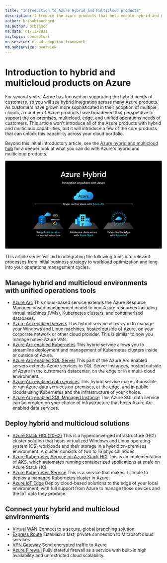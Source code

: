 ```yaml
---
title: "Introduction to Azure Hybrid and Multicloud products"
description: Introduce the azure products that help enable hybrid and multicloud solutions
author: brianblanchard
ms.author: brblanch
ms.date: 01/11/2021
ms.topic: conceptual
ms.service: cloud-adoption-framework
ms.subservice: overview
---
```


# Introduction to hybrid and multicloud products on Azure

For several years, Azure has focused on supporting the hybrid needs of customers, so you will see hybrid integration across many Azure products. As customers have grown more sophisticated in their adoption of multiple clouds, a number of Azure products have broadened that perspective to support the on-premises, multicloud, edge, and unified operations needs of customers. This article won't introduce all of the Azure products with hybrid and multicloud capabilities, but it will introduce a few of the core products that can unlock this capability across your cloud portfolio.

Beyond this initial introductory article, see the [Azure hybrid and multicloud hub](https://docs.microsoft.com/hybrid/) for a deeper look at what you can do with Azure's hybrid and multicloud products.

![Overview of the Azure hybrid and multicloud products listed below](../../_images/unified-operations/hybrid-hero-slide.png)

This article series will aid in integrating the following tools into relevant processes from initial business strategy to workload optimization and long into your operations management cycles.

## Manage hybrid and multicloud environments with unified operations tools

- [Azure Arc](https://docs.microsoft.com/azure/azure-arc/?bc=%2fazure%2fcloud-adoption-framework%2f_bread%2ftoc.json&toc=%2fazure%2fcloud-adoption-framework%2ftoc.json) This cloud-based service extends the Azure Resource Manager-based management model to non-Azure resources including virtual machines (VMs), Kubernetes clusters, and containerized databases.
- [Azure Arc enabled servers](https://docs.microsoft.com/azure/azure-arc/servers/overview?bc=%2fazure%2fcloud-adoption-framework%2f_bread%2ftoc.json&toc=%2fazure%2fcloud-adoption-framework%2ftoc.json) This hybrid service allows you to manage your Windows and Linux machines, hosted outside of Azure, on your corporate network or other cloud provider. This is similar to how you manage native Azure VMs.
- [Azure Arc enabled Kubernetes](https://docs.microsoft.com/azure/azure-arc/kubernetes/overview?bc=%2fazure%2fcloud-adoption-framework%2f_bread%2ftoc.json&toc=%2fazure%2fcloud-adoption-framework%2ftoc.json) This hybrid service allows you to streamline deployment and management of Kubernetes clusters inside or outside of Azure.
- [Azure Arc enabled SQL Server](https://docs.microsoft.com/sql/sql-server/azure-arc/overview?bc=%2fazure%2fcloud-adoption-framework%2f_bread%2ftoc.json&toc=%2fazure%2fcloud-adoption-framework%2ftoc.json) This part of the Azure Arc enabled servers extends Azure services to SQL Server instances, hosted outside of Azure in the customer’s datacenter, on the edge or in a multi-cloud environment.
- [Azure Arc enabled data services](https://docs.microsoft.com/azure/azure-arc/data/overview?bc=%2fazure%2fcloud-adoption-framework%2f_bread%2ftoc.json&toc=%2fazure%2fcloud-adoption-framework%2ftoc.json) This hybrid service makes it possible to run Azure data services on-premises, at the edge, and in public clouds using Kubernetes and the infrastructure of your choice.
- [Azure Arc enabled SQL Managed Instance](https://docs.microsoft.com/azure/azure-arc/data/managed-instance-overview?bc=%2fazure%2fcloud-adoption-framework%2f_bread%2ftoc.json&toc=%2fazure%2fcloud-adoption-framework%2ftoc.json) This Azure SQL data service can be created on your choice of infrastructure that hosts Azure Arc enabled data services.

## Deploy hybrid and multicloud solutions
 
- [Azure Stack HCI (20H2)](https://docs.microsoft.com/azure-stack/hci/overview?bc=%2fazure%2fcloud-adoption-framework%2f_bread%2ftoc.json&toc=%2fazure%2fcloud-adoption-framework%2ftoc.json) This is a hyperconverged infrastructure (HCI) cluster solution that hosts virtualized Windows and Linux operating system (OS) workloads and their storage in a hybrid on-premises environment. A cluster consists of two to 16 physical nodes.
- [Azure Kubernetes Service on Azure Stack HCI](https://docs.microsoft.com/azure-stack/aks-hci/overview?bc=%2fazure%2fcloud-adoption-framework%2f_bread%2ftoc.json&toc=%2fazure%2fcloud-adoption-framework%2ftoc.json) This is an implementation of AKS, which automates running containerized applications at scale on Azure Stack HCI.
- [Azure Kubernetes Service](https://docs.microsoft.com/azure/aks/intro-kubernetes?bc=%2fazure%2fcloud-adoption-framework%2f_bread%2ftoc.json&toc=%2fazure%2fcloud-adoption-framework%2ftoc.json) This is a service that makes it simple to deploy a managed Kubernetes cluster in Azure.
- [Azure IoT Edge](https://docs.microsoft.com/azure/iot-edge/?bc=%2fazure%2fcloud-adoption-framework%2f_bread%2ftoc.json&toc=%2fazure%2fcloud-adoption-framework%2ftoc.json) Deploy cloud-based solutions to the edge of your local environment, with full support from Azure to manage those devices and the IoT data they produce.

## Connect your hybrid and multicloud environments

- [Virtual WAN](https://docs.microsoft.com/azure/virtual-wan/?bc=%2fazure%2fcloud-adoption-framework%2f_bread%2ftoc.json&toc=%2fazure%2fcloud-adoption-framework%2ftoc.json) Connect to a secure, global branching solution.
- [Express Route](https://docs.microsoft.com/azure/expressroute/?bc=%2fazure%2fcloud-adoption-framework%2f_bread%2ftoc.json&toc=%2fazure%2fcloud-adoption-framework%2ftoc.json) Establish a fast, private connection to Microsoft cloud services
- [VPN Gateway](https://docs.microsoft.com/azure/vpn-gateway/vpn-gateway-about-vpngateways?bc=%2fazure%2fcloud-adoption-framework%2f_bread%2ftoc.json&toc=%2fazure%2fcloud-adoption-framework%2ftoc.json) Send encrypted traffic to Azure
- [Azure Firewall](https://docs.microsoft.com/azure/firewall/overview?bc=%2fazure%2fcloud-adoption-framework%2f_bread%2ftoc.json&toc=%2fazure%2fcloud-adoption-framework%2ftoc.json) Fully stateful firewall as a service with built-in high availability and unrestricted cloud scalability.
